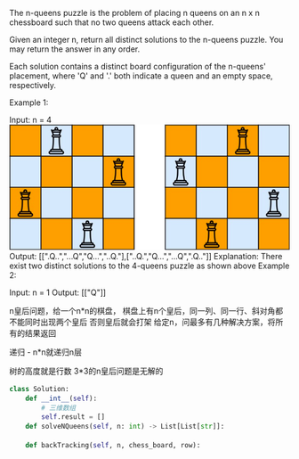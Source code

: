 The n-queens puzzle is the problem of placing n queens 
on an n x n chessboard 
such that no two queens attack each other.

Given an integer n, return all distinct solutions to the n-queens puzzle. 
You may return the answer in any order.

Each solution contains a distinct board configuration of the n-queens' 
placement, where 'Q' and '.' both indicate a queen and an empty space, 
respectively.

Example 1:


Input: n = 4
![img_1.png](img_1.png)
Output: [[".Q..","...Q","Q...","..Q."],["..Q.","Q...","...Q",".Q.."]]
Explanation: There exist two distinct solutions to the 4-queens puzzle as shown above
Example 2:

Input: n = 1
Output: [["Q"]]

n皇后问题，给一个n*n的棋盘，
棋盘上有n个皇后，同一列、同一行、斜对角都不能同时出现两个皇后
否则皇后就会打架
给定n，问最多有几种解决方案，将所有的结果返回

递归 - n*n就递归n层

树的高度就是行数
3*3的n皇后问题是无解的


```python
class Solution:
    def __int__(self):
        # 三维数组
        self.result = []
    def solveNQueens(self, n: int) -> List[List[str]]:
        
    def backTracking(self, n, chess_board, row):
        
        

```